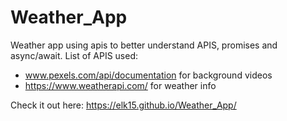 # Weather_App

Weather app using apis to better understand APIS, promises and async/await.
List of APIS used:

- www.pexels.com/api/documentation for background videos
- https://www.weatherapi.com/ for weather info

Check it out here: https://elk15.github.io/Weather_App/
